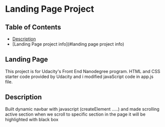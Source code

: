 # Landing Page Project

## Table of Contents

* [Description](#description)
* [Landing Page project info](#landing page project info)

## Landing Page
This project is for Udacity's Front End Nanodegree program. HTML and CSS starter code provided by Udacity and i modified javaScript code in app.js file.

## Description

Built dynamic navbar with javascript (createElement .....) and made scrolling active section when we scroll to specific section in the page it will be highlighted with black box
